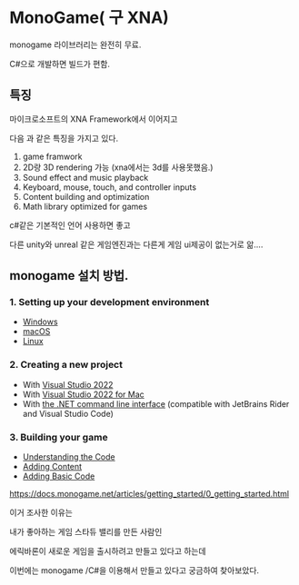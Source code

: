 # MonoGame( 구 XNA)

monogame 라이브러리는 완전히 무료.

C#으로 개발하면 빌드가 편함.

## 특징

마이크로소프트의 XNA Framework에서 이어지고

다음 과 같은 특징을 가지고 있다.



1. game framwork
2. 2D랑 3D rendering 가능 (xna에서는 3d를 사용못했음.)
3. Sound effect and music playback
4. Keyboard, mouse, touch, and controller inputs
5. Content building and optimization
6. Math library optimized for games



c#같은 기본적인 언어 사용하면 좋고 

다른 unity와 unreal 같은 게임엔진과는 다른게 게임 ui제공이 없는거로 앎....

## monogame 설치 방법.

###  1. Setting up your development environment

- [Windows](https://docs.monogame.net/articles/getting_started/1_setting_up_your_development_environment_windows.html)
- [macOS](https://docs.monogame.net/articles/getting_started/1_setting_up_your_development_environment_macos.html)
- [Linux](https://docs.monogame.net/articles/getting_started/1_setting_up_your_development_environment_ubuntu.html)

### 2. Creating a new project

- With [Visual Studio 2022](https://docs.monogame.net/articles/getting_started/2_creating_a_new_project_vs.html)
- With [Visual Studio 2022 for Mac](https://docs.monogame.net/articles/getting_started/2_creating_a_new_project_vsm.html)
- With [the .NET command line interface](https://docs.monogame.net/articles/getting_started/2_creating_a_new_project_netcore.html) (compatible with JetBrains Rider and Visual Studio Code)

### 3. Building your game

- [Understanding the Code](https://docs.monogame.net/articles/getting_started/3_understanding_the_code.html)
- [Adding Content](https://docs.monogame.net/articles/getting_started/4_adding_content.html)
- [Adding Basic Code](https://docs.monogame.net/articles/getting_started/5_adding_basic_code.html)

https://docs.monogame.net/articles/getting_started/0_getting_started.html



이거 조사한 이유는

내가 좋아하는 게임 스타듀 밸리를 만든 사람인

에릭바론이 새로운 게임을 출시하려고 만들고 있다고 하는데 

이번에는 monogame /C#을 이용해서 만들고 있다고 궁금하여 찾아보았다.